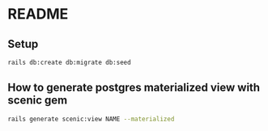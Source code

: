 # README

## Setup

```bash
rails db:create db:migrate db:seed
```

## How to generate postgres materialized view with scenic gem

```bash
rails generate scenic:view NAME --materialized
```
